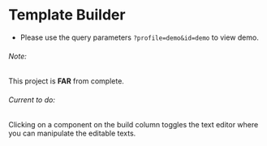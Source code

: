# Template Builder

* Please use the query parameters `?profile=demo&id=demo` to view demo.
  
###### Note:

This project is **FAR** from complete.

###### Current to do:

Clicking on a component on the build column toggles the text editor where you can manipulate the editable texts.
